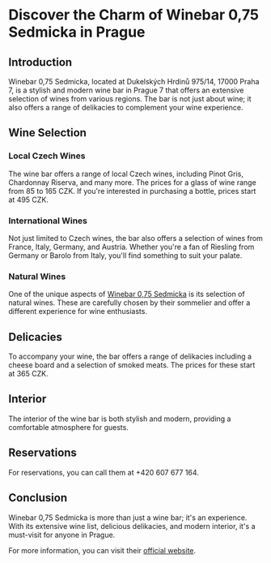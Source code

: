  <h1>Discover the Charm of Winebar 0,75 Sedmicka in Prague</h1>

  <h2>Introduction</h2>
  <p>Winebar 0,75 Sedmicka, located at Dukelských Hrdinů 975/14, 17000 Praha 7, is a stylish and modern wine bar in Prague 7 that offers an extensive selection of wines from various regions. The bar is not just about wine; it also offers a range of delikacies to complement your wine experience.</p>

  <h2>Wine Selection</h2>
  
  <h3>Local Czech Wines</h3>
  <p>The wine bar offers a range of local Czech wines, including Pinot Gris, Chardonnay Riserva, and many more. The prices for a glass of wine range from 85 to 165 CZK. If you're interested in purchasing a bottle, prices start at 495 CZK.</p>

  <h3>International Wines</h3>
  <p>Not just limited to Czech wines, the bar also offers a selection of wines from France, Italy, Germany, and Austria. Whether you're a fan of Riesling from Germany or Barolo from Italy, you'll find something to suit your palate.</p>

  <h3>Natural Wines</h3>
  <p>One of the unique aspects of <a href="https://www.075.cz/">Winebar 0,75 Sedmicka</a> is its selection of natural wines. These are carefully chosen by their sommelier and offer a different experience for wine enthusiasts.</p>

  <h2>Delicacies</h2>
  <p>To accompany your wine, the bar offers a range of delikacies including a cheese board and a selection of smoked meats. The prices for these start at 365 CZK.</p>

  <h2>Interior</h2>
  <p>The interior of the wine bar is both stylish and modern, providing a comfortable atmosphere for guests.</p>

  <h2>Reservations</h2>
  <p>For reservations, you can call them at +420 607 677 164.</p>

  <h2>Conclusion</h2>
  <p>Winebar 0,75 Sedmicka is more than just a wine bar; it's an experience. With its extensive wine list, delicious delikacies, and modern interior, it's a must-visit for anyone in Prague.</p>

  <p>For more information, you can visit their <a href="https://www.075.cz/">official website</a>.</p>

